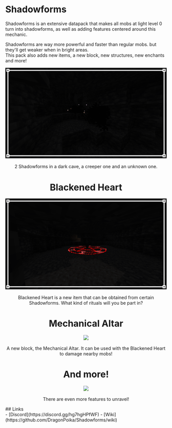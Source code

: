 <h1>Shadowforms</h1>

<p>Shadowforms is an extensive datapack that makes all mobs at light level 0 turn into shadowforms, as well as adding features centered around this mechanic.

Shadowforms are way more powerful and faster than regular mobs. but they'll get weaker when in bright areas.<br>
This pack also adds new items, a new block, new structures, new enchants and more!</p>

<div align="center">
  <img src="https://github.com/DragonPoika/Shadowforms/raw/main/images/shadowforms.png">
  <p align="center">
    2 Shadowforms in a dark cave, a creeper one and an unknown one.
  </p>
</div>
<div align="center">
  <h1>Blackened Heart</h1>
  <img src="https://github.com/DragonPoika/Shadowforms/blob/main/images/Blackened%20Heart/blackened_heart.png?raw=true">
  <p align="center">
    Blackened Heart is a new item that can be obtained from certain Shadowforms. What kind of rituals will you be part in?
  </p>
</div>
<div align="center">
  <h1>Mechanical Altar</h1>
  <img src="https://github.com/DragonPoika/Shadowforms/assets/79696015/cd99497e-da33-41f5-a017-3b2d46e75e3c">
  <p align="center">
    A new block, the Mechanical Altar. It can be used with the Blackened Heart to damage nearby mobs!
  </p>
</div>
<div align="center">
  <h1>And more!</h1>
  <img src="https://github.com/DragonPoika/Shadowforms/assets/79696015/964c9205-e8b9-412d-98cc-3d891644a608">
  <p align="center">
    There are even more features to unravel! 
  </p>
</div>
## Links<br>
- [Discord](https://discord.gg/hg7hgHPfWF)
- [Wiki](https://github.com/DragonPoika/Shadowforms/wiki)
